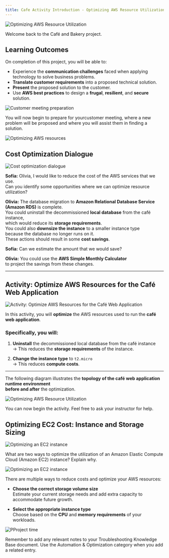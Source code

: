 ```yaml
---
title: Cafe Activity Introduction - Optimizing AWS Resource Utilization
---
```

![Optimizing AWS Resource Utilization](../../../assets/jumpstart/optimizing-aws-resources/intro.png)

Welcome back to the Café and Bakery project.

## Learning Outcomes

On completion of this project, you will be able to:

- Experience the **communication challenges** faced when applying technology to solve business problems.
- **Translate customer requirements** into a proposed technical solution.
- **Present** the proposed solution to the customer.
- Use **AWS best practices** to design a **frugal**, **resilient**, and **secure** solution.

![Customer meeting preparation](../../../assets/jumpstart/optimizing-aws-resources/customer_meeting.png)

You will now begin to prepare for yourcustomer meeting, where a new problem will be proposed and where you will assist them in finding a solution.

![Optimizing AWS resources ](../../../assets/jumpstart/optimizing-aws-resources/optimizing-resources.png)

## Cost Optimization Dialogue

![Cost optimization dialogue](../../../assets/jumpstart/optimizing-aws-resources/reduce_aws_service_costs.png)

**Sofía:** Olivia, I would like to reduce the cost of the AWS services that we use.  
Can you identify some opportunities where we can optimize resource utilization?

**Olivia:** The database migration to **Amazon Relational Database Service (Amazon RDS)** is complete.  
You could uninstall the decommissioned **local database** from the café instance,  
which would reduce its **storage requirements**.  
You could also **downsize the instance** to a smaller instance type  
because the database no longer runs on it.  
These actions should result in some **cost savings**.

**Sofía:** Can we estimate the amount that we would save?

**Olivia:** You could use the **AWS Simple Monthly Calculator**  
to project the savings from these changes.

---

## Activity: Optimize AWS Resources for the Café Web Application

![Activity: Optimize AWS Resources for the Café Web Application](../../../assets/jumpstart/optimizing-aws-resources/optimize_topologies.png)

In this activity, you will **optimize** the AWS resources used to run the **café web application**.

### Specifically, you will:

1. **Uninstall** the decommissioned local database from the café instance  
   → This reduces the **storage requirements** of the instance.

2. **Change the instance type** to `t2.micro`  
   → This reduces **compute costs**.

---

The following diagram illustrates the **topology of the café web application runtime environment**  
**before and after** the optimization.

![Optimizing AWS Resource Utilization](../../../assets/jumpstart/optimizing-aws-resources/utilization.png)

You can now begin the activity. Feel free to ask your instructor for help.

## Optimizing EC2 Cost: Instance and Storage Sizing

![Optimizing an EC2 instance](../../../assets/jumpstart/optimizing-aws-resources/optimizing_ec2.png)

What are two ways to optimize the utilization of an Amazon Elastic Compute Cloud (Amazon EC2) instance? Explain why.

![Optimizing an EC2 instance](../../../assets/jumpstart/optimizing-aws-resources/optimizing_ec2_2.png)

There are multiple ways to reduce costs and optimize your AWS resources:

- **Choose the correct storage volume size**  
  Estimate your current storage needs and add extra capacity to accommodate future growth.

- **Select the appropriate instance type**  
  Choose based on the **CPU** and **memory requirements** of your workloads.

![PProject time](../../../assets/jumpstart/optimizing-aws-resources/project_time.png)

Remember to add any relevant notes to your Troubleshooting Knowledge Base document. Use the Automation & Optimization category when you add a related entry.